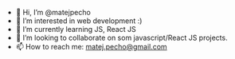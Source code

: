 - 👋 Hi, I’m @matejpecho
- 👀 I’m interested in web development :)
- 🌱 I’m currently learning JS, React JS
- 💞️ I’m looking to collaborate on som javascript/React JS projects.
- 📫 How to reach me: matej.pecho@gmail.com

<!---
matejpecho/matejpecho is a ✨ special ✨ repository because its `README.md` (this file) appears on your GitHub profile.
You can click the Preview link to take a look at your changes.
--->

